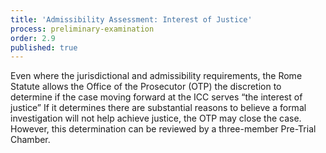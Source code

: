 ```yaml
---
title: 'Admissibility Assessment: Interest of Justice'
process: preliminary-examination
order: 2.9
published: true
---
```



Even where the jurisdictional and admissibility requirements, the Rome Statute allows the Office of the Prosecutor (OTP) the discretion to determine if the case moving forward at the ICC serves “the interest of justice” If it determines there are substantial reasons to believe a formal investigation will not help achieve justice, the OTP may close the case. However, this determination can be reviewed by a three-member Pre-Trial Chamber.&nbsp;